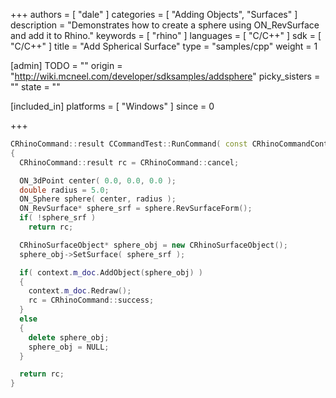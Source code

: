 +++
authors = [ "dale" ]
categories = [ "Adding Objects", "Surfaces" ]
description = "Demonstrates how to create a sphere using ON_RevSurface and add it to Rhino."
keywords = [ "rhino" ]
languages = [ "C/C++" ]
sdk = [ "C/C++" ]
title = "Add Spherical Surface"
type = "samples/cpp"
weight = 1

[admin]
TODO = ""
origin = "http://wiki.mcneel.com/developer/sdksamples/addsphere"
picky_sisters = ""
state = ""

[included_in]
platforms = [ "Windows" ]
since = 0

+++

```cpp
CRhinoCommand::result CCommandTest::RunCommand( const CRhinoCommandContext& context )
{
  CRhinoCommand::result rc = CRhinoCommand::cancel;

  ON_3dPoint center( 0.0, 0.0, 0.0 );
  double radius = 5.0;
  ON_Sphere sphere( center, radius );
  ON_RevSurface* sphere_srf = sphere.RevSurfaceForm();
  if( !sphere_srf )
    return rc;

  CRhinoSurfaceObject* sphere_obj = new CRhinoSurfaceObject();
  sphere_obj->SetSurface( sphere_srf );

  if( context.m_doc.AddObject(sphere_obj) )
  {
    context.m_doc.Redraw();
    rc = CRhinoCommand::success;
  }
  else
  {
    delete sphere_obj;
    sphere_obj = NULL;
  }

  return rc;
}
```
